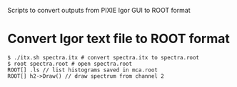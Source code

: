 Scripts to convert outputs from PIXIE Igor GUI to ROOT format

# Convert Igor text file to ROOT format

```
$ ./itx.sh spectra.itx # convert spectra.itx to spectra.root
$ root spectra.root # open spectra.root
ROOT[] .ls // list histograms saved in mca.root
ROOT[] h2->Draw() // draw spectrum from channel 2
```
